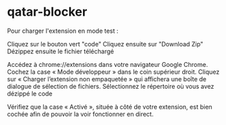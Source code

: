 # qatar-blocker

Pour charger l'extension en mode test :

Cliquez sur le bouton vert "code"
Cliquez ensuite sur "Download Zip"
Dézippez ensuite le fichier téléchargé

Accédez à chrome://extensions dans votre navigateur Google Chrome.
Cochez la case « Mode développeur » dans le coin supérieur droit.
Cliquez sur « Charger l’extension non empaquetée » qui affichera une boîte de dialogue de sélection de fichiers.
Sélectionnez le répertoire où vous avez dézippé le code

Vérifiez que la case « Activé », située à côté de votre extension, est bien cochée afin de pouvoir la voir fonctionner en direct.
